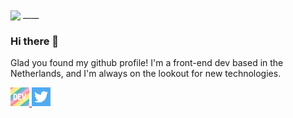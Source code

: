 <img height="300" align="center" src="https://cdn.dribbble.com/users/1473016/screenshots/9667200/media/c200152a9de487acae2dc5b78d313d23.jpg" />
____

### Hi there 👋

Glad you found my github profile! I'm a front-end dev based in the Netherlands, and I'm always on the lookout for new technologies.

<a href="https://dev.to/brunhildevink">
  <img height="30" src="https://github.com/brunhildevink/brunhildevink/blob/master/img/dev.png" />
</a>

<a href="https://twitter.com/bruunke">
  <img height="30" src="https://github.com/brunhildevink/brunhildevink/blob/master/img/twitter.png" />
</a>
